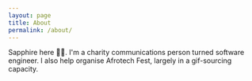 ```yaml
---
layout: page
title: About
permalink: /about/
---
```


Sapphire here 👋🏾. I'm a charity communications person turned software engineer. I also help organise Afrotech Fest, largely in a gif-sourcing capacity. 

